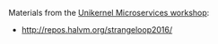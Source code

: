 Materials from the [Unikernel Microservices workshop](http://thestrangeloop.com/2016/unikernel-microservices-build-test-deploy-rejoice.html):

* http://repos.halvm.org/strangeloop2016/

